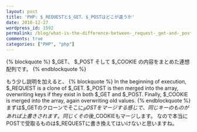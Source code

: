 ```yaml
---
layout: post
title: 'PHP: $_REQUESTと$_GET、$_POSTはどこが違うか'
date: 2010-12-27
wordpress_id: 1592
permalink: /blog/what-is-the-difference-between-_request-_get-and-_post
comments: true
categories: ["PHP", "php"]
---
```

{% blockquote  %}
$_GET、 $_POST そして $_COOKIE の内容をまとめた連想配列です。
{% endblockquote %}

もう少し説明を加えると、
{% blockquote  %}
In the beginning of execution, $_REQUEST is a clone of $_GET. $_POST is then merged into the array, overwriting keys if they exist in both $_GET and $_POST. Finally, $_COOKIE is merged into the array, again overwriting old values.
{% endblockquote %}
まずは$_GETのクローンでそこに$_POSTをマージする感じで、同じキーのものがあれば上書きされます。同じくその後$_COOKIEもマージします。
なので本当にPOSTで受取るものは$_REQUESTに書き換えてはいけないと思いますね。

